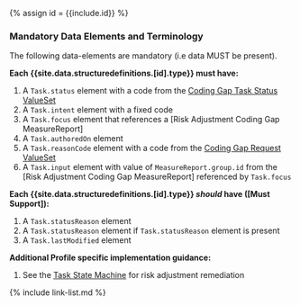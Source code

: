 {% assign id = {{include.id}} %}

<div class="bg-success" markdown="1">

### Mandatory Data Elements and Terminology

The following data-elements are mandatory (i.e data MUST be present).

**Each {{site.data.structuredefinitions.[id].type}} must have:**

1. A `Task.status` element with a code from the [Coding Gap Task Status ValueSet](ValueSet-coding-gap-task-status.html)
1. A `Task.intent` element with a fixed code 
1. A `Task.focus` element that references a [Risk Adjustment Coding Gap MeasureReport]
1. A `Task.authoredOn` element
1. A `Task.reasonCode` element with a code from the [Coding Gap Request ValueSet](ValueSet-coding-gap-request.html)
1. A `Task.input` element with value of `MeasureReport.group.id` from the [Risk Adjustment Coding Gap MeasureReport] referenced by `Task.focus`

**Each {{site.data.structuredefinitions.[id].type}} *should* have ([Must Support]):**

1. A `Task.statusReason` element
1. A `Task.statusReason` element if `Task.statusReason` element is present     
1. A `Task.lastModified` element

**Additional Profile specific implementation guidance:**
1. See the [Task State Machine](StructureDefinition-ra-clinical-evaluation-evidence-task.html#task-state-machine) for risk adjustment remediation

</div><!-- new-content -->

{% include link-list.md %}
